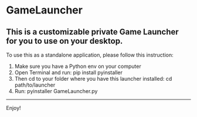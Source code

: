 # GameLauncher
This is a customizable private Game Launcher for you to use on your desktop.
----------------------------
To use this as a standalone application, please follow this instruction:
1. Make sure you have a Python env on your computer
2. Open Terminal and run: pip install pyinstaller
3. Then cd to your folder where you have this launcher installed: cd path/to/launcher
4. Run: pyinstaller GameLauncher.py
-----------------------------
Enjoy!

